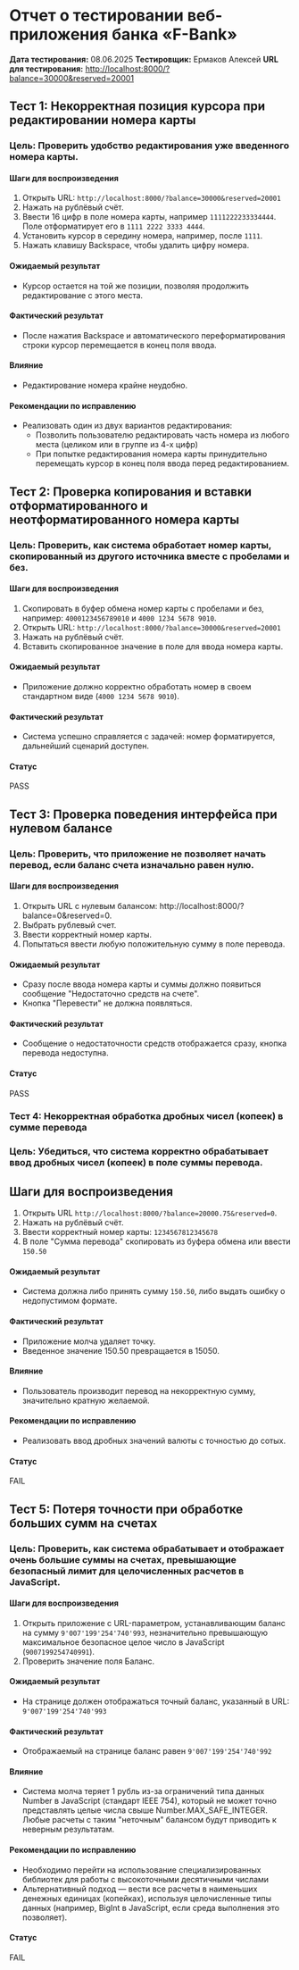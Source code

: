 # Отчет о тестировании веб-приложения банка «F-Bank»

**Дата тестирования:** 08.06.2025
**Тестировщик:** Ермаков Алексей
**URL для тестирования:** [http://localhost:8000/?balance=30000\&reserved=20001](http://localhost:8000/?balance=30000&reserved=20001)


## Тест 1: Некорректная позиция курсора при редактировании номера карты

### Цель: Проверить удобство редактирования уже введенного номера карты.

#### Шаги для воспроизведения
1. Открыть URL: `http://localhost:8000/?balance=30000&reserved=20001`
2. Нажать на рублёвый счёт.
3. Ввести 16 цифр в поле номера карты, например `1111222233334444`. Поле отформатирует его в `1111 2222 3333 4444`.
4. Установить курсор в середину номера, например, после `1111`.
5. Нажать клавишу Backspace, чтобы удалить цифру номера.

#### Ожидаемый результат
- Курсор остается на той же позиции, позволяя продолжить редактирование с этого места.

#### Фактический результат
- После нажатия Backspace и автоматического переформатирования строки курсор перемещается в конец поля ввода.

#### Влияние
- Редактирование номера крайне неудобно.

#### Рекомендации по исправлению
- Реализовать один из двух вариантов редактирования:
  - Позволить пользователю редактировать часть номера из любого места (целиком или в группе из 4-х цифр)
  - При попытке редактирования номера карты принудительно перемещать курсор в конец поля ввода перед редактированием.


## Тест 2: Проверка копирования и вставки отформатированного и неотформатированного номера карты

### Цель: Проверить, как система обработает номер карты, скопированный из другого источника вместе с пробелами и без.

#### Шаги для воспроизведения
1. Скопировать в буфер обмена номер карты с пробелами и без, например: `4000123456789010` и `4000 1234 5678 9010`.
2. Открыть URL: `http://localhost:8000/?balance=30000&reserved=20001`
3. Нажать на рублёвый счёт.
4. Вставить скопированное значение в поле для ввода номера карты.

#### Ожидаемый результат
- Приложение должно корректно обработать номер в своем стандартном виде (`4000 1234 5678 9010`).

#### Фактический результат
- Система успешно справляется с задачей: номер форматируется, дальнейший сценарий доступен.

#### Статус
PASS


## Тест 3: Проверка поведения интерфейса при нулевом балансе

### Цель: Проверить, что приложение не позволяет начать перевод, если баланс счета изначально равен нулю.

#### Шаги для воспроизведения
1. Открыть URL с нулевым балансом: http://localhost:8000/?balance=0&reserved=0.
2. Выбрать рублевый счет.
3. Ввести корректный номер карты.
4. Попытаться ввести любую положительную сумму в поле перевода.

#### Ожидаемый результат
- Сразу после ввода номера карты и суммы должно появиться сообщение "Недостаточно средств на счете". 
- Кнопка "Перевести" не должна появляться.

#### Фактический результат
- Сообщение о недостаточности средств отображается сразу, кнопка перевода недоступна.

#### Статус
PASS


### Тест 4: Некорректная обработка дробных чисел (копеек) в сумме перевода

### Цель: Убедиться, что система корректно обрабатывает ввод дробных чисел (копеек) в поле суммы перевода.

## Шаги для воспроизведения
1. Открыть URL `http://localhost:8000/?balance=20000.75&reserved=0`.
2. Нажать на рублёвый счёт.
3. Ввести корректный номер карты: `1234567812345678`
4. В поле "Сумма перевода" скопировать из буфера обмена или ввести `150.50`

#### Ожидаемый результат
- Система должна либо принять сумму `150.50`, либо выдать ошибку о недопустимом формате.

#### Фактический результат
- Приложение молча удаляет точку. 
- Введенное значение 150.50 превращается в 15050.

#### Влияние
- Пользователь производит перевод на некорректную сумму, значительно кратную желаемой.

#### Рекомендации по исправлению
- Реализовать ввод дробных значений валюты с точностью до сотых.

#### Статус
FAIL


## Тест 5: Потеря точности при обработке больших сумм на счетах

### Цель: Проверить, как система обрабатывает и отображает очень большие суммы на счетах, превышающие безопасный лимит для целочисленных расчетов в JavaScript.

#### Шаги для воспроизведения
1. Открыть приложение с URL-параметром, устанавливающим баланс на сумму `9'007'199'254'740'993`, незначительно превышающую максимальное безопасное целое число в JavaScript (`9007199254740991`).
2. Проверить значение поля Баланс.

#### Ожидаемый результат
- На странице должен отображаться точный баланс, указанный в URL: `9'007'199'254'740'993`

#### Фактический результат
- Отображаемый на странице баланс равен `9'007'199'254'740'992`

#### Влияние
- Система молча теряет 1 рубль из-за ограничений типа данных Number в JavaScript (стандарт IEEE 754), который не может точно представлять целые числа свыше Number.MAX_SAFE_INTEGER. Любые расчеты с таким "неточным" балансом будут приводить к неверным результатам.

#### Рекомендации по исправлению
- Необходимо перейти на использование специализированных библиотек для работы с высокоточными десятичными числами
- Альтернативный подход — вести все расчеты в наименьших денежных единицах (копейках), используя целочисленные типы данных (например, BigInt в JavaScript, если среда выполнения это позволяет).

#### Статус
FAIL

